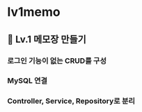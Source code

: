 # lv1memo


## 🐣 Lv.1 메모장 만들기
### 로그인 기능이 없는 CRUD를 구성
### MySQL 연결 
### Controller, Service, Repository로 분리

